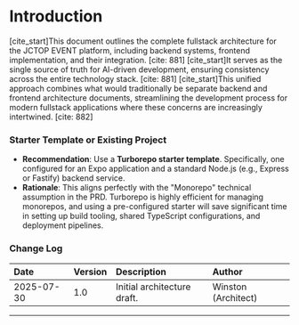 # Introduction

[cite\_start]This document outlines the complete fullstack architecture for the JCTOP EVENT platform, including backend systems, frontend implementation, and their integration. [cite: 881] [cite\_start]It serves as the single source of truth for AI-driven development, ensuring consistency across the entire technology stack. [cite: 881] [cite\_start]This unified approach combines what would traditionally be separate backend and frontend architecture documents, streamlining the development process for modern fullstack applications where these concerns are increasingly intertwined. [cite: 882]

### Starter Template or Existing Project

  * **Recommendation**: Use a **Turborepo starter template**. Specifically, one configured for an Expo application and a standard Node.js (e.g., Express or Fastify) backend service.
  * **Rationale**: This aligns perfectly with the "Monorepo" technical assumption in the PRD. Turborepo is highly efficient for managing monorepos, and using a pre-configured starter will save significant time in setting up build tooling, shared TypeScript configurations, and deployment pipelines.

### Change Log

| Date | Version | Description | Author |
| :--- | :--- | :--- | :--- |
| 2025-07-30 | 1.0 | Initial architecture draft. | Winston (Architect) |

-----

